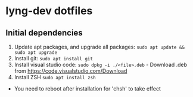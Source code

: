 # lyng-dev dotfiles

## Initial dependencies
1. Update apt packages, and upgrade all packages: `sudo apt update && sudo apt upgrade`
2. Install git: `sudo apt install git`
3. Install visual studio code: `sudo dpkg -i ./<file>.deb` - Download .deb from https://code.visualstudio.com/Download
4. Install ZSH `sudo apt install zsh`
- You need to reboot after installation for 'chsh' to take effect

